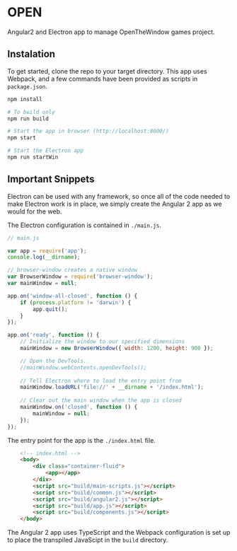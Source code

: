 # OPEN

Angular2 and Electron app to manage OpenTheWindow games project.

## Instalation
To get started, clone the repo to your target directory. This app uses Webpack, and a few commands have been provided as scripts in `package.json`.

```bash
npm install

# To build only
npm run build

# Start the app in browser (http://localhost:8000/)
npm start

# Start the Electron app
npm run startWin
```

## Important Snippets

Electron can be used with any framework, so once all of the code needed to make Electron work is in place, we simply create the Angular 2 app as we would for the web.

The Electron configuration is contained in `./main.js`.
```js
// main.js

var app = require('app');
console.log(__dirname);

// browser-window creates a native window
var BrowserWindow = require('browser-window');
var mainWindow = null;

app.on('window-all-closed', function () {
    if (process.platform != 'darwin') {
        app.quit();
    }
});

app.on('ready', function () {
    // Initialize the window to our specified dimensions
    mainWindow = new BrowserWindow({ width: 1200, height: 900 });

    // Open the DevTools.
    //mainWindow.webContents.openDevTools();
  
    // Tell Electron where to load the entry point from
    mainWindow.loadURL('file://' + __dirname + '/index.html');
  
    // Clear out the main window when the app is closed
    mainWindow.on('closed', function () {
        mainWindow = null;
    });
});
```

The entry point for the app is the `./index.html` file.
```html
    <!-- index.html -->
    <body>
        <div class="container-fluid">
            <app></app>
        </div>
        <script src="build/main-scripts.js"></script>
        <script src="build/common.js"></script>
        <script src="build/angular2.js"></script>
        <script src="build/app.js"></script>
        <script src="build/components.js"></script>
    </body>
```

The Angular 2 app uses TypeScript and the Webpack configuration is set up to place the transpiled JavaScipt in the `build` directory.